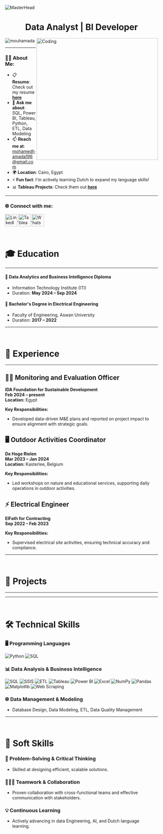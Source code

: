 ![MasterHead]([https://verifybee.com/wp-content/uploads/2019/11/Header_7cc3c856f5b86ad98f1232bd17cecaf4.gif](https://cdn-eaekd.nitrocdn.com/CxTeoSPKdjdqTSxLEEGaKiGroHlKASqH/assets/images/optimized/rev-d765668/max/800/0*aA9QMzH-2pd4aIE7.gif))
<h1 align="center">Data Analyst | BI Developer</h1>

<img align="right" alt="Coding" width="400" src="https://mir-s3-cdn-cf.behance.net/project_modules/hd/59c4c059594379.5a2805b23d18b.gif" />

<p align="left"> 
  <img src="https://komarev.com/ghpvc/?username=mouhamada&label=Profile%20views&color=0e75b6&style=flat" alt="mouhamada" /> 
</p>

---

### 👨‍💻 About Me:
- 📋 **Resume**: Check out my resume [**here**](#)  
- 💬 **Ask me about**: SQL, Power BI, Tableau, Python, ETL, Data Modeling  
- 📫 **Reach me at**: [mohamedhamada196@gmail.com](mailto:mohamedhamada196@gmail.com)  
- 🌍 **Location**: Cairo, Egypt  
- ⚡ **Fun fact**: I'm actively learning Dutch to expand my language skills!  
- 📊 **Tableau Projects**: Check them out [**here**]([https://public.tableau.com/app/profile/mohamedhamada](https://public.tableau.com/app/profile/mohamed.hamada.abdulaty.ismail/vizzes))

---

<h3 align="left">🌐 Connect with me:</h3>
<p align="left">
  <a href="https://linkedin.com/in/mouhamada" target="_blank">
    <img align="center" src="https://raw.githubusercontent.com/rahuldkjain/github-profile-readme-generator/master/src/images/icons/Social/linked-in-alt.svg" alt="LinkedIn - Mohamed Hamada" height="40" width="40" />
  </a>
  <a href="https://public.tableau.com/app/profile/mohamed.hamada.abdulaty.ismail/vizzes" target="_blank">
    <img align="center" src="https://upload.wikimedia.org/wikipedia/commons/f/f9/Tableau_Logo.png" alt="Tableau - Mohamed Hamada" height="40" width="40" />
  </a>
  <a href="https://wa.me/+201110591257" target="_blank">
    <img align="center" src="https://upload.wikimedia.org/wikipedia/commons/6/6b/WhatsApp.svg" alt="WhatsApp - Mohamed Hamada" height="40" width="40" />
  </a>
</p>

<br>

# 🎓 Education

---

#### 🏫 **Data Analytics and Business Intelligence Diploma**
- Information Technology Institute (ITI)
- Duration: **May 2024 – Sep 2024**

#### 🏫 **Bachelor's Degree in Electrical Engineering**
- Faculty of Engineering, Aswan University
- Duration: **2017 – 2022**

---

<br>

# 💼 Experience

---

## 🧑‍💻 Monitoring and Evaluation Officer  
**IDA Foundation for Sustainable Development**  
**Feb 2024 – present**  
**Location:** Egypt  

**Key Responsibilities:**
- Developed data-driven M&E plans and reported on project impact to ensure alignment with strategic goals.

## 🖥️ Outdoor Activities Coordinator  
**De Hoge Rielen**  
**Mar 2023 – Jan 2024**  
**Location:** Kasterlee, Belgium  


**Key Responsibilities:**
- Led workshops on nature and educational services, supporting daily operations in outdoor activities.

## ⚡ Electrical Engineer  
**ElFath for Contracting**  
**Sep 2022 – Feb 2023**  

**Key Responsibilities:**
- Supervised electrical site activities, ensuring technical accuracy and compliance.

---

<br>

# 🔬 Projects

---



---

<br>

# 🛠️ Technical Skills

### 🖥️ Programming Languages
![Python](https://img.shields.io/badge/Python-3776AB?style=flat&logo=python&logoColor=white)
![SQL](https://img.shields.io/badge/SQL-4479A1?style=flat&logo=microsoft-sql-server&logoColor=white)

### 📊 Data Analysis & Business Intelligence
![SQL](https://img.shields.io/badge/SQL-4479A1?style=flat&logo=microsoft-sql-server&logoColor=white)
![SSIS](https://img.shields.io/badge/SSIS-FF2C20?style=flat&logo=microsoft&logoColor=white)
![ETL](https://img.shields.io/badge/ETL-FE7A16?style=flat&logo=etl&logoColor=white)
![Tableau](https://img.shields.io/badge/Tableau-E97627?style=flat&logo=tableau&logoColor=white)
![Power BI](https://img.shields.io/badge/Power%20BI-F2C811?style=flat&logo=power-bi&logoColor=white)
![Excel](https://img.shields.io/badge/Excel-217346?style=flat&logo=microsoft-excel&logoColor=white)
![NumPy](https://img.shields.io/badge/NumPy-013243?style=flat&logo=numpy&logoColor=white)
![Pandas](https://img.shields.io/badge/Pandas-150458?style=flat&logo=pandas&logoColor=white)
![Matplotlib](https://img.shields.io/badge/Matplotlib-315796?style=flat&logo=matplotlib&logoColor=white)
![Web Scraping](https://img.shields.io/badge/Web%20Scraping-000000?style=flat&logo=web-scraping&logoColor=white)


### 🌐 Data Management & Modeling
- Database Design, Data Modeling, ETL, Data Quality Management

---

<br>

# 🌟 Soft Skills

### 🎯 Problem-Solving & Critical Thinking
- Skilled at designing efficient, scalable solutions.

### 🧑‍🤝‍🧑 Teamwork & Collaboration
- Proven collaboration with cross-functional teams and effective communication with stakeholders.

### 💡 Continuous Learning
- Actively advancing in data Engineering, AI, and Dutch language learning.



